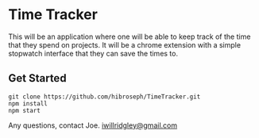 # Time Tracker
This will be an application where one will be able to keep track of the time that they spend on projects. It will be a chrome extension with a simple stopwatch interface that they can save the times to.

## Get Started
```
git clone https://github.com/hibroseph/TimeTracker.git
npm install
npm start
```

Any questions, contact Joe. iwillridgley@gmail.com
